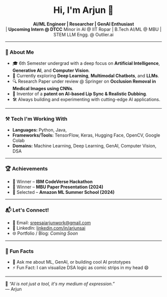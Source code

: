<h1 align="center">Hi, I'm Arjun 👋</h1>

<p align="center">
  <b>AI/ML Engineer | Researcher | GenAI Enthusiast</b><br> | <b> Upcoming Intern @ DTCC</b>
  Minor in AI @ IIT Ropar | B.Tech AI/ML @ MBU | STEM LLM Engg. @ Outlier.ai
</p>

---

### 🚀 About Me

- 🎓 6th Semester undergrad with a deep focus on **Artificial Intelligence**, **Generative AI**, and **Computer Vision**.
- 🧠 Currently exploring **Deep Learning**, **Multimodal Chatbots**, and **LLMs**.
- 🔍 Research Paper under review @ Springer on **Occlusion Removal in Medical Images using CNNs**.
- 🧾 Inventor of a **patent on AI-based Lip Sync & Realistic Dubbing**.
- 🛠️ Always building and experimenting with cutting-edge AI applications.

---

### ⚒️ Tech I'm Working With

- **Languages:** Python, Java, 
- **Frameworks/Tools:** TensorFlow, Keras, Hugging Face, OpenCV, Google Colab  
- **Domains:** Machine Learning, Deep Learning, GenAI, Computer Vision, DSA

---

### 🏆 Achievements

- 🥇 Winner – **IBM CodeVerse Hackathon**  
- 🥈 Winner – **MBU Paper Presentation (2024)**  
- 🧠 Selected – **Amazon ML Summer School (2024)**

---

### 📬 Let's Connect!

- 📧 Email: [sreesaiarjunwork@gmail.com](mailto:sreesaiarjunwork@gmail.com)  
- 💼 LinkedIn: [linkedin.com/in/arjunsai](https://linkedin.com/in/arjunsai)  
- 🌐 Portfolio / Blog: *Coming Soon*

---

### 🧩 Fun Facts

- 💬 Ask me about ML, GenAI, or building cool AI prototypes  
- ⚡ Fun Fact: I can visualize DSA logic as comic strips in my head 😄  

---

🧠 *“AI is not just a tool, it's my medium of expression.”*  
― Arjun
